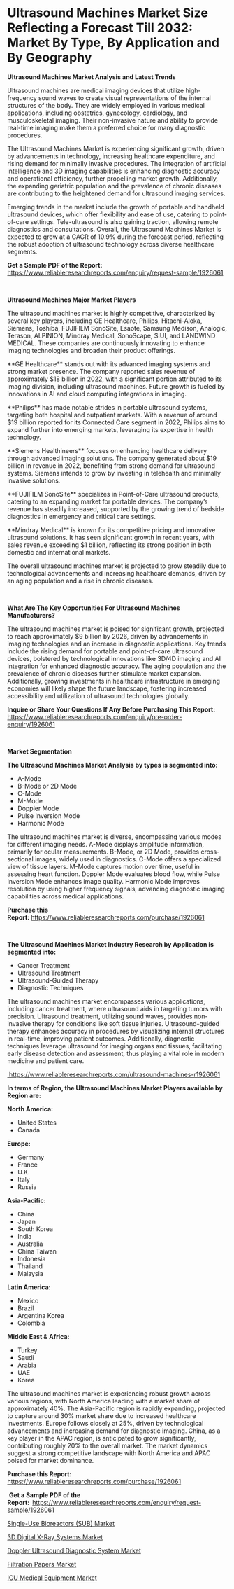 <p><h1>Ultrasound Machines Market Size Reflecting a Forecast Till 2032: Market By Type, By Application and By Geography</h1></p><p><strong>Ultrasound Machines Market Analysis and Latest Trends</strong></p>
<p><p>Ultrasound machines are medical imaging devices that utilize high-frequency sound waves to create visual representations of the internal structures of the body. They are widely employed in various medical applications, including obstetrics, gynecology, cardiology, and musculoskeletal imaging. Their non-invasive nature and ability to provide real-time imaging make them a preferred choice for many diagnostic procedures.</p><p>The Ultrasound Machines Market is experiencing significant growth, driven by advancements in technology, increasing healthcare expenditure, and rising demand for minimally invasive procedures. The integration of artificial intelligence and 3D imaging capabilities is enhancing diagnostic accuracy and operational efficiency, further propelling market growth. Additionally, the expanding geriatric population and the prevalence of chronic diseases are contributing to the heightened demand for ultrasound imaging services.</p><p>Emerging trends in the market include the growth of portable and handheld ultrasound devices, which offer flexibility and ease of use, catering to point-of-care settings. Tele-ultrasound is also gaining traction, allowing remote diagnostics and consultations. Overall, the Ultrasound Machines Market is expected to grow at a CAGR of 10.9% during the forecast period, reflecting the robust adoption of ultrasound technology across diverse healthcare segments.</p></p>
<p><strong>Get a Sample PDF of the Report:&nbsp;</strong> <a href="https://www.reliableresearchreports.com/enquiry/request-sample/1926061?utm_campaign=41&utm_medium=2&utm_source=Github&utm_content=ia&utm_term=15012025&utm_id=ultrasound-machines">https://www.reliableresearchreports.com/enquiry/request-sample/1926061</a></p>
<p>&nbsp;</p>
<p><strong>Ultrasound Machines Major Market Players</strong></p>
<p><p>The ultrasound machines market is highly competitive, characterized by several key players, including GE Healthcare, Philips, Hitachi-Aloka, Siemens, Toshiba, FUJIFILM SonoSite, Esaote, Samsung Medison, Analogic, Terason, ALPINION, Mindray Medical, SonoScape, SIUI, and LANDWIND MEDICAL. These companies are continuously innovating to enhance imaging technologies and broaden their product offerings.</p><p>**GE Healthcare** stands out with its advanced imaging systems and strong market presence. The company reported sales revenue of approximately $18 billion in 2022, with a significant portion attributed to its imaging division, including ultrasound machines. Future growth is fueled by innovations in AI and cloud computing integrations in imaging.</p><p>**Philips** has made notable strides in portable ultrasound systems, targeting both hospital and outpatient markets. With a revenue of around $19 billion reported for its Connected Care segment in 2022, Philips aims to expand further into emerging markets, leveraging its expertise in health technology.</p><p>**Siemens Healthineers** focuses on enhancing healthcare delivery through advanced imaging solutions. The company generated about $19 billion in revenue in 2022, benefiting from strong demand for ultrasound systems. Siemens intends to grow by investing in telehealth and minimally invasive solutions.</p><p>**FUJIFILM SonoSite** specializes in Point-of-Care ultrasound products, catering to an expanding market for portable devices. The company’s revenue has steadily increased, supported by the growing trend of bedside diagnostics in emergency and critical care settings.</p><p>**Mindray Medical** is known for its competitive pricing and innovative ultrasound solutions. It has seen significant growth in recent years, with sales revenue exceeding $1 billion, reflecting its strong position in both domestic and international markets.</p><p>The overall ultrasound machines market is projected to grow steadily due to technological advancements and increasing healthcare demands, driven by an aging population and a rise in chronic diseases.</p></p>
<p>&nbsp;</p>
<p><strong>What Are The Key Opportunities For Ultrasound Machines Manufacturers?</strong></p>
<p><p>The ultrasound machines market is poised for significant growth, projected to reach approximately $9 billion by 2026, driven by advancements in imaging technologies and an increase in diagnostic applications. Key trends include the rising demand for portable and point-of-care ultrasound devices, bolstered by technological innovations like 3D/4D imaging and AI integration for enhanced diagnostic accuracy. The aging population and the prevalence of chronic diseases further stimulate market expansion. Additionally, growing investments in healthcare infrastructure in emerging economies will likely shape the future landscape, fostering increased accessibility and utilization of ultrasound technologies globally.</p></p>
<p><strong>Inquire or Share Your Questions If Any Before Purchasing This Report:</strong> <a href="https://www.reliableresearchreports.com/enquiry/pre-order-enquiry/1926061?utm_campaign=41&utm_medium=2&utm_source=Github&utm_content=ia&utm_term=15012025&utm_id=ultrasound-machines">https://www.reliableresearchreports.com/enquiry/pre-order-enquiry/1926061</a></p>
<p>&nbsp;</p>
<p><strong>Market Segmentation</strong></p>
<p><strong>The Ultrasound Machines Market Analysis by types is segmented into:</strong></p>
<p><ul><li>A-Mode</li><li>B-Mode or 2D Mode</li><li>C-Mode</li><li>M-Mode</li><li>Doppler Mode</li><li>Pulse Inversion Mode</li><li>Harmonic Mode</li></ul></p>
<p><p>The ultrasound machines market is diverse, encompassing various modes for different imaging needs. A-Mode displays amplitude information, primarily for ocular measurements. B-Mode, or 2D Mode, provides cross-sectional images, widely used in diagnostics. C-Mode offers a specialized view of tissue layers. M-Mode captures motion over time, useful in assessing heart function. Doppler Mode evaluates blood flow, while Pulse Inversion Mode enhances image quality. Harmonic Mode improves resolution by using higher frequency signals, advancing diagnostic imaging capabilities across medical applications.</p></p>
<p><strong>Purchase this Report:&nbsp;</strong><a href="https://www.reliableresearchreports.com/purchase/1926061?utm_campaign=41&utm_medium=2&utm_source=Github&utm_content=ia&utm_term=15012025&utm_id=ultrasound-machines">https://www.reliableresearchreports.com/purchase/1926061</a></p>
<p>&nbsp;</p>
<p><strong>The Ultrasound Machines Market Industry Research by Application is segmented into:</strong></p>
<p><ul><li>Cancer Treatment</li><li>Ultrasound Treatment</li><li>Ultrasound-Guided Therapy</li><li>Diagnostic Techniques</li></ul></p>
<p><p>The ultrasound machines market encompasses various applications, including cancer treatment, where ultrasound aids in targeting tumors with precision. Ultrasound treatment, utilizing sound waves, provides non-invasive therapy for conditions like soft tissue injuries. Ultrasound-guided therapy enhances accuracy in procedures by visualizing internal structures in real-time, improving patient outcomes. Additionally, diagnostic techniques leverage ultrasound for imaging organs and tissues, facilitating early disease detection and assessment, thus playing a vital role in modern medicine and patient care.</p></p>
<p><a href="https://www.reliableresearchreports.com/ultrasound-machines-r1926061?utm_campaign=41&utm_medium=2&utm_source=Github&utm_content=ia&utm_term=15012025&utm_id=ultrasound-machines">&nbsp;https://www.reliableresearchreports.com/ultrasound-machines-r1926061</a></p>
<p><strong>In terms of Region, the Ultrasound Machines Market Players available by Region are:</strong></p>
<p>
    <p> <strong> North America: </strong>
        <ul>
            <li>United States</li>
            <li>Canada</li>
        </ul>
        </p> 
    <p> <strong> Europe: </strong>
        <ul>
            <li>Germany</li>
            <li>France</li>
            <li>U.K.</li>
            <li>Italy</li>
            <li>Russia</li>
        </ul>
        </p> 
    <p> <strong> Asia-Pacific: </strong>
        <ul>
            <li>China</li>
            <li>Japan</li>
            <li>South Korea</li>
            <li>India</li>
            <li>Australia</li>
            <li>China Taiwan</li>
            <li>Indonesia</li>
            <li>Thailand</li>
            <li>Malaysia</li>
        </ul>
        </p> 
    <p> <strong> Latin America: </strong>
        <ul>
            <li>Mexico</li>
            <li>Brazil</li>
            <li>Argentina Korea</li>
            <li>Colombia</li>
        </ul>
        </p> 
    <p> <strong> Middle East & Africa: </strong>
        <ul>
            <li>Turkey</li>
            <li>Saudi</li>
            <li>Arabia</li>
            <li>UAE</li>
            <li>Korea</li>
        </ul>
    </p>
    </p>
<p><p>The ultrasound machines market is experiencing robust growth across various regions, with North America leading with a market share of approximately 40%. The Asia-Pacific region is rapidly expanding, projected to capture around 30% market share due to increased healthcare investments. Europe follows closely at 25%, driven by technological advancements and increasing demand for diagnostic imaging. China, as a key player in the APAC region, is anticipated to grow significantly, contributing roughly 20% to the overall market. The market dynamics suggest a strong competitive landscape with North America and APAC poised for market dominance.</p></p>
<p><strong>Purchase this Report: </strong><a href="https://www.reliableresearchreports.com/purchase/1926061?utm_campaign=41&utm_medium=2&utm_source=Github&utm_content=ia&utm_term=15012025&utm_id=ultrasound-machines">https://www.reliableresearchreports.com/purchase/1926061</a></p>
<p>&nbsp;<strong>Get a Sample PDF of the Report:&nbsp;&nbsp;</strong><a href="https://www.reliableresearchreports.com/enquiry/request-sample/1926061?utm_campaign=41&utm_medium=2&utm_source=Github&utm_content=ia&utm_term=15012025&utm_id=ultrasound-machines">https://www.reliableresearchreports.com/enquiry/request-sample/1926061</a></p>
<p><strong></strong></p>
<p><p><a href="https://github.com/mauripalmi/Market-Research-Report-List-5/blob/main/single-use-bioreactors-sub-market.md?utm_campaign=41&utm_medium=2&utm_source=Github&utm_content=ia&utm_term=15012025&utm_id=ultrasound-machines">Single-Use Bioreactors (SUB) Market</a></p><p><a href="https://github.com/sca704osol/Market-Research-Report-List-1/blob/main/3d-digital-x-ray-systems-market.md?utm_campaign=41&utm_medium=2&utm_source=Github&utm_content=ia&utm_term=15012025&utm_id=ultrasound-machines">3D Digital X-Ray Systems Market</a></p><p><a href="https://github.com/sholympia197070/Market-Research-Report-List-1/blob/main/doppler-ultrasound-diagnostic-system-market.md?utm_campaign=41&utm_medium=2&utm_source=Github&utm_content=ia&utm_term=15012025&utm_id=ultrasound-machines">Doppler Ultrasound Diagnostic System Market</a></p><p><a href="https://github.com/nicoletavirag/Market-Research-Report-List-5/blob/main/filtration-papers-market.md?utm_campaign=41&utm_medium=2&utm_source=Github&utm_content=ia&utm_term=15012025&utm_id=ultrasound-machines">Filtration Papers Market</a></p><p><a href="https://github.com/kbollin866/Market-Research-Report-List-1/blob/main/icu-medical-equipment-market.md?utm_campaign=41&utm_medium=2&utm_source=Github&utm_content=ia&utm_term=15012025&utm_id=ultrasound-machines">ICU Medical Equipment Market</a></p></p>